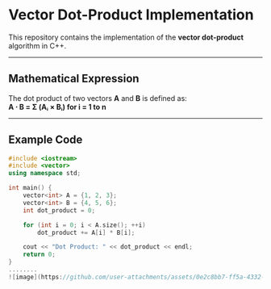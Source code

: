 ﻿# Vector Dot-Product Implementation

This repository contains the implementation of the **vector dot-product** algorithm in C++.

---

## Mathematical Expression
The dot product of two vectors **A** and **B** is defined as:  
**A ⋅ B = Σ (Aᵢ × Bᵢ) for i = 1 to n**

---

## Example Code
```cpp
#include <iostream>
#include <vector>
using namespace std;

int main() {
    vector<int> A = {1, 2, 3};
    vector<int> B = {4, 5, 6};
    int dot_product = 0;

    for (int i = 0; i < A.size(); ++i)
        dot_product += A[i] * B[i];

    cout << "Dot Product: " << dot_product << endl;
    return 0;
}
........
![image](https://github.com/user-attachments/assets/0e2c8bb7-ff5a-4332-b8a9-d98395c2fc18)

